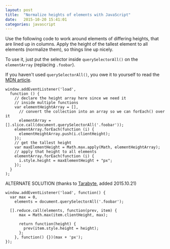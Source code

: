 ```yaml
---
layout: post
title:  "Normalize heights of elements with JavaScript"
date:   2015-10-20 15:41:01
categories: javascript
---
```


Use the following code to work around elements of differing heights, that are lined up in columns. Apply the height of the tallest element to all elements (normalize them), so things line up nicely.

To use it, just put the selector inside `querySelectorAll()` on the `elementArray` (replacing `.foobar`).

If you haven't used `querySelectorAll()`, you owe it to yourself to read the [MDN article](https://developer.mozilla.org/en-US/docs/Web/API/Document/querySelectorAll).

    window.addEventListener('load',
      function () {
        // declare the height array here since we need it
        // inside multiple functions
        var elementHeightArray = [],
          // convert the collection into an array so we can forEach() over it
          elementArray = [].slice.call(document.querySelectorAll('.foobar'));
        elementArray.forEach(function (i) {
          elementHeightArray.push(i.clientHeight);
        });
        // get the tallest height
        var maxElementHeight = Math.max.apply(Math, elementHeightArray);
        // apply that height to all elements
        elementArray.forEach(function (i) {
          i.style.height = maxElementHeight + "px";
        });
      }
    );

ALTERNATE SOLUTION (thanks to [Tarabyte](https://github.com/Tarabyte), added 2015.10.21)

    window.addEventListener('load', function() {
      var max = 0,
        elements = document.querySelectorAll('.foobar');
    
      [].reduce.call(elements, function(prev, item) {
          max = Math.max(item.clientHeight, max);
    
          return function(height) {
            prev(item.style.height = height);
          };
        }, function() {})(max + 'px');
    });
